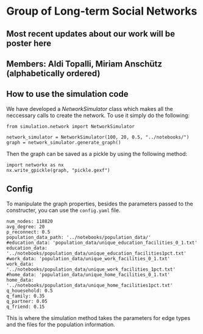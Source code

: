 # Group of Long-term Social Networks
## Most recent updates about our work will be poster here

## Members: Aldi Topalli, Miriam Anschütz (alphabetically ordered)

## How to use the simulation code

We have developed a *NetworkSimulator* class which makes all the neccessary calls to create the network. To use it simply do the following:
```
from simulation.network import NetworkSimulator

network_simulator = NetworkSimulator(100, 20, 0.5, "../notebooks/")
graph = network_simulator.generate_graph()
```
Then the graph can be saved as a pickle by using the following method:
```
import networkx as nx
nx.write_gpickle(graph, "pickle.gexf")
```
 ## Config

 To manipulate the graph properties, besides the parameters passed to the constructer, you can use the ```config.yaml``` file.
 ```
num_nodes: 118820
avg_degree: 20
p_reconnect: 0.5
population_data_path: '../notebooks/population_data/'
#education_data: 'population_data/unique_education_facilities_0_1.txt'
education_data: '../notebooks/population_data/unique_education_facilities1pct.txt'
#work_data: 'population_data/unique_work_facilities_0_1.txt'
work_data: '../notebooks/population_data/unique_work_facilities_1pct.txt'
#home_data: 'population_data/unique_home_facilities_0_1.txt'
home_data: '../notebooks/population_data/unique_home_facilities1pct.txt'
q_houesehold: 0.5
q_family: 0.35
q_partner: 0.05
q_friend: 0.15

 ```

 This is where the simulation method takes the parameters for edge types and the files for the population information.